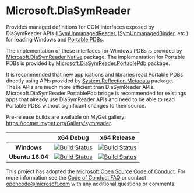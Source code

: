 # Microsoft.DiaSymReader

Provides managed definitions for COM interfaces exposed by DiaSymReader APIs ([ISymUnmanagedReader](https://msdn.microsoft.com/en-us/library/ms232131.aspx), [ISymUnmanagedBinder](https://msdn.microsoft.com/en-us/library/ms232451.aspx), etc.) for reading Windows and [Portable PDBs](https://github.com/dotnet/core/blob/master/Documentation/diagnostics/portable_pdb.md).

The implementation of these interfaces for Windows PDBs is provided by [Microsoft.DiaSymReader.Native](https://www.nuget.org/packages/Microsoft.DiaSymReader.Native) package. The implementation for Portable PDBs is provided by [Microsoft.DiaSymReader.PortablePdb](https://www.nuget.org/packages/Microsoft.DiaSymReader.PortablePdb) package. 

It is recommended that new applications and libraries read Portable PDBs directly using APIs provided by [System.Reflection.Metadata](https://www.nuget.org/packages/System.Reflection.Metadata) package. These APIs are much more efficient than DiaSymReader APIs. Microsoft.DiaSymReader.PortablePdb bridge is recommended for existings apps that already use DiaSymReader APIs and need to be able to read Portable PDBs without significant changes to their source.

Pre-release builds are available on MyGet gallery: https://dotnet.myget.org/Gallery/symreader.

[//]: # (Begin current test results)

|    | x64 Debug|x64 Release|
|:--:|:--:|:--:|
|**Windows**|[![Build Status](https://ci.dot.net/job/dotnet_symreader/job/release/1.3.0/job/Windows_NT_Debug/badge/icon)](https://ci.dot.net/job/dotnet_symreader/job/release/1.3.0/job/Windows_NT_Debug/)|[![Build Status](https://ci.dot.net/job/dotnet_symreader/job/release/1.3.0/job/Windows_NT_Release/badge/icon)](https://ci.dot.net/job/dotnet_symreader/job/release/1.3.0/job/Windows_NT_Release/)|
|**Ubuntu 16.04**|[![Build Status](https://ci.dot.net/job/dotnet_symreader/job/release/1.3.0/job/Ubuntu16.04_Debug/badge/icon)](https://ci.dot.net/job/dotnet_symreader/job/release/1.3.0/job/Ubuntu16.04_Debug/)|[![Build Status](https://ci.dot.net/job/dotnet_symreader/job/release/1.3.0/job/Ubuntu16.04_Release/badge/icon)](https://ci.dot.net/job/dotnet_symreader/job/release/1.3.0/job/Ubuntu16.04_Release/)|

[//]: # (End current test results)


This project has adopted the [Microsoft Open Source Code of Conduct](https://opensource.microsoft.com/codeofconduct/). For more information see the [Code of Conduct FAQ](https://opensource.microsoft.com/codeofconduct/faq/) or contact [opencode@microsoft.com](mailto:opencode@microsoft.com) with any additional questions or comments.
